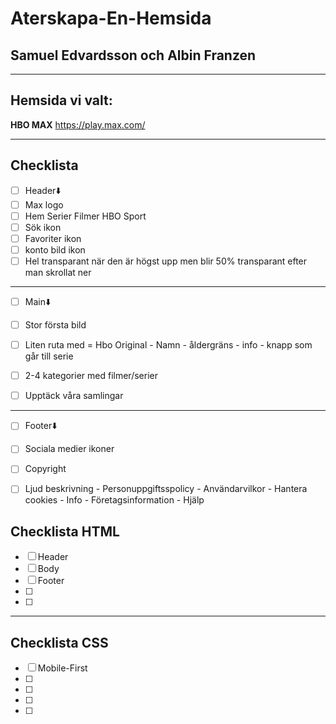 # Aterskapa-En-Hemsida
## Samuel Edvardsson och Albin Franzen
---
## Hemsida vi valt:
**HBO MAX**
https://play.max.com/

---
## Checklista
- [ ] Header⬇️
- [ ] Max logo
- [ ] Hem Serier Filmer HBO Sport
- [ ] Sök ikon
- [ ] Favoriter ikon
- [ ] konto bild ikon
- [ ] Hel transparant när den är högst upp men blir 50% transparant efter man skrollat ner
---
- [ ] Main⬇️
- [ ] Stor första bild
- [ ] Liten ruta med = Hbo Original - Namn - åldergräns - info - knapp som går till serie

- [ ] 2-4 kategorier med filmer/serier
- [ ] Upptäck våra samlingar
---
- [ ] Footer⬇️
- [ ] Sociala medier ikoner
- [ ] Copyright
- [ ] Ljud beskrivning - Personuppgiftsspolicy - Användarvilkor - Hantera cookies - Info - Företagsinformation - Hjälp


## Checklista HTML
- [ ] Header
- [ ] Body
- [ ] Footer
- [ ] 
- [ ] 
---
## Checklista CSS
- [ ] Mobile-First 
- [ ] 
- [ ] 
- [ ] 
- [ ] 